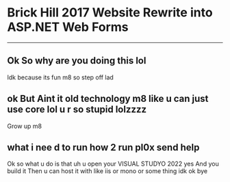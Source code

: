 # Brick Hill 2017 Website Rewrite into ASP.NET Web Forms
***
## Ok So why are you doing this lol
Idk because its fun m8 so step off lad
## ok But Aint it old technology m8 like u can just use core lol u r so stupid lolzzzz
Grow up m8
## what i nee d to run how 2 run pl0x send help
Ok so what u do is that uh
u open your VISUAL STUDYO 2022 yes
And you build it
Then u can host it with like iis or mono or some thing idk ok bye
